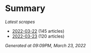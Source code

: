 # Summary
*Latest scrapes*
* [2022-03-22](https://github.com/nuuuwan/news_lk/blob/data/news_lk.2022-03-22.json) (145 articles)
* [2022-03-23](https://github.com/nuuuwan/news_lk/blob/data/news_lk.2022-03-23.json) (120 articles)

*Generated at 09:09PM, March 23, 2022*